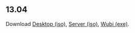 ## 13.04
Download [Desktop (iso)](http://web.archive.org/web/20130627061845/http://gb.releases.ubuntu.com/13.04/ubuntu-13.04-desktop-amd64.iso), [Server (iso)](http://web.archive.org/web/20130627061845/http://gb.releases.ubuntu.com/13.04/ubuntu-13.04-server-amd64.iso), [Wubi (exe)](http://web.archive.org/web/20130627061845/http://gb.releases.ubuntu.com/13.04/wubi.exe).